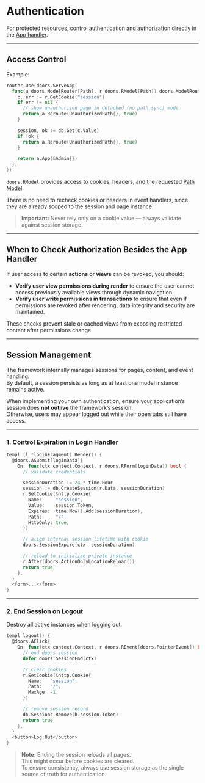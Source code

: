 # Authentication

For protected resources, control authentication and authorization directly in the [App handler](./04-router.md).

---

## Access Control

Example:

```go
router.Use(doors.ServeApp(
  func(a doors.ModelRouter[Path], r doors.RModel[Path]) doors.ModelRoute {
    c, err := r.GetCookie("session")
    if err != nil {
      // show unauthorized page in detached (no path sync) mode
      return a.Reroute(UnauthorizedPath{}, true)
    }

    session, ok := db.Get(c.Value)
    if !ok {
      return a.Reroute(UnauthorizedPath{}, true)
    }

    return a.App(&Admin{})
  },
))
```

`doors.RModel` provides access to cookies, headers, and the requested [Path Model](./05-path-model.md).

There is no need to recheck cookies or headers in event handlers, since they are already scoped to the session and page instance.

> **Important:** Never rely only on a cookie value — always validate against session storage.

---

## When to Check Authorization Besides the App Handler

If user access to certain **actions** or **views** can be revoked, you should:

- **Verify user view permissions during render** to ensure the user cannot access previously available views through dynamic navigation.  
- **Verify user write permissions in transactions** to ensure that even if permissions are revoked after rendering, data integrity and security are maintained.

These checks prevent stale or cached views from exposing restricted content after permissions change.

---

## Session Management

The framework internally manages sessions for pages, content, and event handling.  
By default, a session persists as long as at least one model instance remains active.

When implementing your own authentication, ensure your application’s session does **not outlive** the framework’s session.  
Otherwise, users may appear logged out while their open tabs still have access.

---

### 1. Control Expiration in Login Handler

```go
templ (l *loginFragment) Render() {
  @doors.ASubmit[loginData]{
    On: func(ctx context.Context, r doors.RForm[loginData]) bool {
      // validate credentials

      sessionDuration := 24 * time.Hour
      session := db.CreateSession(r.Data, sessionDuration)
      r.SetCookie(&http.Cookie{
        Name:     "session",
        Value:    session.Token,
        Expires:  time.Now().Add(sessionDuration),
        Path:     "/",
        HttpOnly: true,
      })

      // align internal session lifetime with cookie
      doors.SessionExpire(ctx, sessionDuration)

      // reload to initialize private instance
      r.After(doors.ActionOnlyLocationReload())
      return true
    },
  }
  <form>...</form>
}
```

---

### 2. End Session on Logout

Destroy all active instances when logging out.

```go
templ logout() {
  @doors.AClick{
    On: func(ctx context.Context, r doors.REvent[doors.PointerEvent]) bool {
      // end doors session
      defer doors.SessionEnd(ctx)

      // clear cookies
      r.SetCookie(&http.Cookie{
        Name:   "session",
        Path:   "/",
        MaxAge: -1,
      })

      // remove session record
      db.Sessions.Remove(h.session.Token)
      return true
    },
  }
  <button>Log Out</button>
}
```

> **Note:** Ending the session reloads all pages.  
> This might occur before cookies are cleared.  
> To ensure consistency, always use session storage as the single source of truth for authentication.
